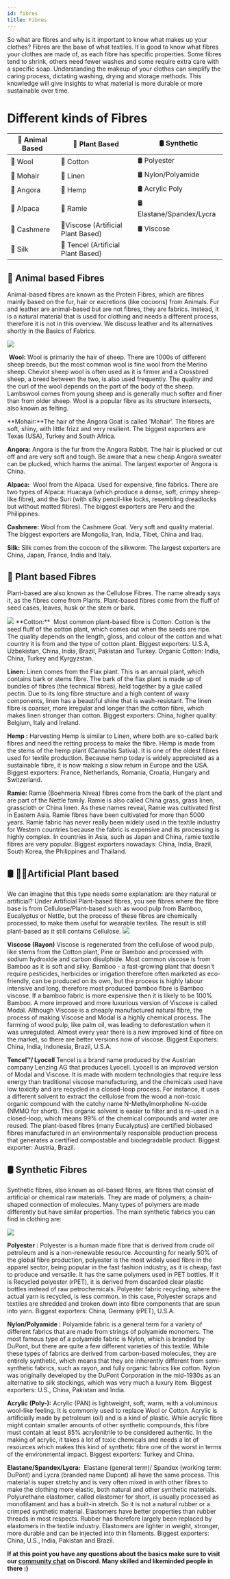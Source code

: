 ```yaml
---
id: fibres
title: Fibres
---
```


So what are fibres and why is it important to know what makes up your clothes? Fibres are the base of what textiles. It is good to know what fibres your clothes are made of, as each fibre has specific properties. Some fibres tend to shrink, others need fewer washes and some require extra care with a specific soap. Understanding the makeup of your clothes can simplify the caring process, dictating washing, drying and storage methods. This knowledge will give insights to what material is more durable or more sustainable over time.

# Different kinds of Fibres


| 🐑 Animal Based   | 🌱 Plant Based     | 🛢 Synthetic           |
|-------------------|---------------------|------------------------|
| 🐑 Wool           | 🌱 Cotton               |  🛢 Polyester             |
| 🐐 Mohair            | 🌱 Linen               | 🛢 Nylon/Polyamide        |
| 🐰 Angora            | 🌱 Hemp                 | 🛢 Acrylic Poly        |
| 🦙 Alpaca            | 🌱 Ramie                | 🛢 Elastane/Spandex/Lycra |
| 🐐 Cashmere          | 🌱Viscose (Artificial Plant Based)                | 🛢 Viscose                |
| 🐛 Silk              | 🌱 Tencel (Artificial Plant Based)                       |                        |


## 🐑 Animal based Fibres
Animal-based fibres are known as the Protein Fibres, which are fibres mainly based on the fur, hair or excretions (like cocoons) from Animals. Fur and leather are animal-based but are not fibres, they are fabrics. Instead, it is a natural material that is used for clothing and needs a different process, therefore it is not in this overview. We discuss leather and its alternatives shortly in the Basics of Fabrics.

<img src="../assets/basics/fibres_01.jpg" />

 **Wool:** Wool is primarily the hair of sheep. There are 1000s of different sheep breeds, but the most common wool is fine wool from the Merino sheep. Cheviot sheep wool is often used as it is firmer and a Crossbred sheep, a breed between the two, is also used frequently. The quality and the curl of the wool depends on the part of the body of the sheep. Lambswool comes from young sheep and is generally much softer and finer than from older sheep. Wool is a popular fibre as its structure intersects, also known as felting.



**Mohair:**The hair of the Angora Goat is called 'Mohair'. The fibres are soft, shiny, with little frizz and very resilient. The biggest exporters are Texas (USA), Turkey and South Africa.


**Angora:** Angora is the fur from the Angora Rabbit. The hair is plucked or cut off and are very soft and tough. Be aware that a new cheap Angora sweater can be plucked, which harms the animal. The largest exporter of Angora is China.


**Alpaca:**  Wool from the Alpaca. Used for expensive, fine fabrics. There are two types of Alpaca: Huacaya (which produce a dense, soft, crimpy sheep-like fibre), and the Suri (with silky pencil-like locks, resembling dreadlocks but without matted fibres). The biggest exporters are Peru and the Philippines.


**Cashmere:** Wool from the Cashmere Goat. Very soft and quality material. The biggest exporters are Mongolia, Iran, India, Tibet, China and Iraq.

**Silk:** Silk comes from the cocoon of the silkworm. The largest exporters are China, Japan, France, India and Italy.


## 🌱 Plant based Fibres
Plant-based are also known as the Cellulose Fibres. The name already says it, as the fibres come from Plants. Plant-based fibres come from the fluff of seed cases, leaves, husk or the stem or bark.

<img src="../assets/basics/fibres_02.jpg" />
**Cotton:**  Most common plant-based fibre is Cotton. Cotton is the seed fluff of the cotton plant, which comes out when the seeds are ripe. The quality depends on the length, gloss, and colour of the cotton and what country it is from and the type of cotton plant. Biggest exporters: U.S.A, Uzbekistan, China, India, Brazil, Pakistan and Turkey. Organic Cotton: India, China, Turkey and Kyrgyzstan.


**Linen:** Linen comes from the Flax plant. This is an annual plant, which contains bark or stems fibre. The bark of the flax plant is made up of bundles of fibres (the technical fibres), held together by a glue called pectin. Due to its long fibre structure and a high content of waxy components, linen has a beautiful shine that is wash-resistant. The linen fibre is coarser, more irregular and longer than the cotton fibre, which makes linen stronger than cotton. Biggest exporters: China, higher quality: Belgium, Italy and Ireland.


**Hemp :** Harvesting Hemp is similar to Linen, where both are so-called bark fibres and need the retting process to make the fibre. Hemp is made from the stems of the hemp plant (Cannabis Sativa). It is one of the oldest fibres used for textile production. Because hemp today is widely appreciated as a sustainable fibre, it is now making a slow return in Europe and the USA. Biggest exporters: France, Netherlands, Romania, Croatia, Hungary and Switzerland.

**Ramie:** Ramie (Boehmeria Nivea) fibres come from the bark of the plant and are part of the Nettle family. Ramie is also called China grass, grass linen, grasscloth or China linen. As these names reveal, Ramie was cultivated first in Eastern Asia. Ramie fibres have been cultivated for more than 5000 years. Ramie fabric has never really been widely used in the textile industry for Western countries because the fabric is expensive and its processing is highly complex. In countries in Asia, such as Japan and China, ramie textile fibres are very popular. Biggest exporters nowadays: China, India, Brazil, South Korea, the Philippines and Thailand.

## 🛢️ 🧑‍🌾Artificial Plant based
We can imagine that this type needs some explanation: are they natural or artificial? Under Artificial Plant-based fibres, you see fibres where the fibre base is from Cellulose/Plant-based such as wood pulp from Bamboo, Eucalyptus or Nettle, but the process of these fibres are chemically processed, to make them useful for wearable textiles. The result is still plant-based as it still contains Cellulose.
<img src="../assets/basics/fibres_03.jpg" />

**Viscose (Rayon)**  Viscose is regenerated from the cellulose of wood pulp, like stems from the Cotton plant, Pine or Bamboo and processed with sodium hydroxide and carbon disulphide. Most common viscose is from Bamboo as it is soft and silky. Bamboo - a fast-growing plant that doesn't require pesticides, herbicides or irrigation therefore often marketed as eco-friendly, can be produced on its own, but the process is highly labour intensive and long, therefore most produced bamboo fibre is Bamboo viscose. If a bamboo fabric is more expensive then it is likely to be 100% Bamboo. A more improved and more luxurious version of Viscose is called Modal. Although Viscose is a cheaply manufactured natural fibre, the process of making Viscose and Modal is a highly chemical process. The farming of wood pulp, like palm oil, was leading to deforestation when it was unregulated. Almost every year there is a new improved kind of fibre on the market, so there are better versions now of viscose.
Biggest Exporters: China, India, Indonesia, Brazil, U.S.A.


**Tencel™/ Lyocell** Tencel is a brand name produced by the Austrian company Lenzing AG that produces Lyocell. Lyocell is an improved version of Modal and Viscose. It is made with modern technologies that require less energy than traditional viscose manufacturing, and the chemicals used have low toxicity and are recycled in a closed-loop process.
For instance, it uses a different solvent to extract the cellulose from the wood a non-toxic organic compound with the catchy name N-Methylmorpholine N-oxide (NMMO for short). This organic solvent is easier to filter and is re-used in a closed-loop, which means 99% of the chemical compounds and water are reused.
The plant-based fibres (many Eucalyptus) are certified biobased fibres manufactured in an environmentally responsible production process that generates a certified compostable and biodegradable product.
Biggest exporter: Austria, Brazil.



## 🛢 Synthetic Fibres

Synthetic fibres, also known as oil-based fibres, are fibres that consist of artificial or chemical raw materials. They are made of polymers; a chain-shaped connection of molecules. Many types of polymers are made differently but have similar properties. The main synthetic fabrics you can find in clothing are:

<img src="../assets/basics/fibres_04.jpg" />

**Polyester :** Polyester is a human made fibre that is derived from crude oil petroleum and is a non-renewable resource. Accounting for nearly 50% of the global fibre production, polyester is the most widely used fibre in the apparel sector, being popular in the fast fashion industry, as it is cheap, fast to produce and versatile. It has the same polymers used in PET bottles. If it is Recycled polyester (rPET), it is derived from discarded clear plastic bottles instead of raw petrochemicals. Polyester fabric recycling, where the actual yarn is recycled, is less common. In this case, Polyester scraps and textiles are shredded and broken down into fibre components that are spun into yarn. Biggest exporters: China, Germany (rPET), U.S.A.

**Nylon/Polyamide :** Polyamide fabric is a general term for a variety of different fabrics that are made from strings of polyamide monomers. The most famous type of a polyamide fabric is Nylon, which is branded by DuPont, but there are quite a few different varieties of this textile. While these types of fabrics are derived from carbon-based molecules, they are entirely synthetic, which means that they are inherently different from semi-synthetic fabrics, such as rayon, and fully organic fabrics like cotton. Nylon was originally developed by the DuPont Corporation in the mid-1930s as an alternative to silk stockings, which was very much a luxury item. Biggest exporters: U.S., China, Pakistan and India.


**Acrylic (Poly-):** Acrylic (PAN) is lightweight, soft, warm, with a voluminous wool-like feeling. It is commonly used to replace Wool or Cotton. Acrylic is artificially made by petroleum (oil) and is a kind of plastic. While acrylic fibre might contain smaller amounts of other synthetic compounds, this fibre must contain at least 85% acrylonitrile to be considered authentic. In the making of acrylic, it takes a lot of toxic chemicals and needs a lot of resources which makes this kind of synthetic fibre one of the worst in terms of the environmental impact. Biggest exporters: Turkey and China.


**Elastane/Spandex/Lycra:**  Elastane (general term)/ Spandex (working term: DuPont) and Lycra (branded name Dupont) all have the same process. This material is super stretchy and is very often mixed in with other fibres to make the clothing more elastic, both natural and other synthetic materials. Polyurethane elastomer, called elastomer for short, is usually processed as monofilament and has a built-in stretch. So it is not a natural rubber or a crimped synthetic material. Elastomers have better properties than rubber threads in most respects. Rubber has therefore largely been replaced by elastomers in the textile industry. Elastomers are lighter in weight, stronger, more durable and can be injected into thin filaments. Biggest exporters: China, U.S., India, Pakistan and Brazil.

**If at this point you have any questions about the basics make sure to visit our [community chat](https://discord.com/invite/SSBrzeR) on Discord. Many skilled and likeminded people in there :)**
